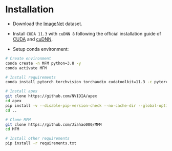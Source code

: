 # Installation

- Download the [ImageNet](https://imagenet.stanford.edu/) dataset.

- Install `CUDA 11.3` with `cuDNN 8` following the official installation guide of [CUDA](https://docs.nvidia.com/cuda/cuda-installation-guide-linux/index.html) and [cuDNN](https://developer.nvidia.com/rdp/cudnn-archive).

- Setup conda environment:
```bash
# Create environment
conda create -n MFM python=3.8 -y
conda activate MFM

# Install requirements
conda install pytorch torchvision torchaudio cudatoolkit=11.3 -c pytorch -y

# Install apex
git clone https://github.com/NVIDIA/apex
cd apex
pip install -v --disable-pip-version-check --no-cache-dir --global-option="--cpp_ext" --global-option="--cuda_ext" ./
cd ..

# Clone MFM
git clone https://github.com/Jiahao000/MFM
cd MFM

# Install other requirements
pip install -r requirements.txt
```
